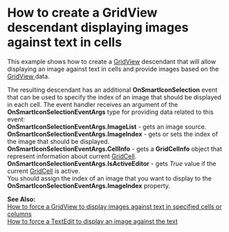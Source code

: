 # How to create a GridView descendant displaying images against text in cells


<p>This example shows how to create a <a href="http://documentation.devexpress.com/#WindowsForms/clsDevExpressXtraGridViewsGridGridViewtopic">GridView</a> descendant that will allow displaying  an image against text in cells and provide images based on the <a href="http://documentation.devexpress.com/#WindowsForms/clsDevExpressXtraGridViewsGridGridViewtopic">GridView </a> data.</p><p>The resulting descendant has an additional <strong>OnSmartIconSelection</strong> event that can be used to specify the index of an image that should be displayed in each cell. The event handler receives an argument of the <strong>OnSmartIconSelectionEventArgs</strong> type for providing data related to this event:<br />
<strong>OnSmartIconSelectionEventArgs.ImageList</strong> - gets an image source.<br />
<strong>OnSmartIconSelectionEventArgs.ImageIndex</strong> - gets or sets the index of the image that should be displayed.<br />
<strong>OnSmartIconSelectionEventArgs.CellInfo</strong> - gets a <strong>GridCelInfo</strong> object that represent information about current <a href="//">GridCell</a>.<br />
<strong>OnSmartIconSelectionEventArgs.IsActiveEditor</strong> - gets <i>True</i> value if the current <a href="//">GridCell</a> is active.<br />
You should assign the index of an image that you want to display to the <strong>OnSmartIconSelectionEventArgs.ImageIndex</strong> property.</p><p><strong>See Also:</strong><br />
<a href="https://www.devexpress.com/Support/Center/p/K18337">How to force a GridView to display images against text in specified cells or columns</a><br />
<a href="https://www.devexpress.com/Support/Center/p/K18336">How to force a TextEdit to display an image against the text </a></p>

<br/>


